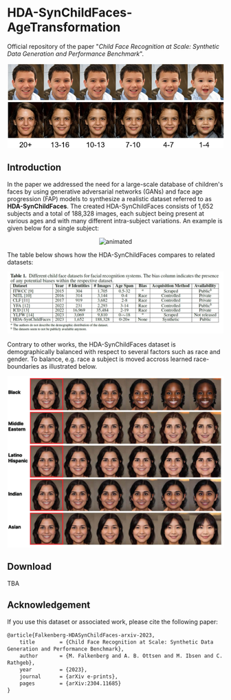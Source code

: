 # HDA-SynChildFaces-AgeTransformation

Official repository of the paper "*Child Face Recognition at Scale: Synthetic Data Generation and Performance Benchmark*". 

<p align="center">
  <img src="graphics/intro.jpg" />
</p>

## Introduction

In the paper we addressed the need for a large-scale database of children's faces by using generative adversarial networks (GANs) and face age progression (FAP) models to synthesize a realistic dataset referred to as **HDA-SynChildFaces**. The created HDA-SynChildFaces consists of 1,652 subjects and a total of 188,328 images, each subject being present at various ages and with many different intra-subject variations. An example is given below for a single subject:

<p align="center">
  <img src="graphics/intro_sample.gif" alt="animated" />
</p>

The table below shows how the HDA-SynChildFaces compares to related datasets:

<p align="center">
  <img src="graphics/hda_childface_comparison_table.jpg" />
</p>

Contrary to other works, the HDA-SynChildFaces dataset is demographically balanced with respect to several factors such as race and gender. To balance, e.g. race a subject is moved accross learned race-boundaries as illustrated below. 

<p align="center">
  <img src="graphics/races_compressed.jpg" />
</p>

## Download 

TBA

## Acknowledgement

If you use this dataset or associated work, please cite the following paper: 

```
@article{Falkenberg-HDASynChildFaces-arxiv-2023,
	title        = {Child Face Recognition at Scale: Synthetic Data Generation and Performance Benchmark},
	author       = {M. Falkenberg and A. B. Ottsen and M. Ibsen and C. Rathgeb},
	year         = {2023},
	journal      = {arXiv e-prints},
	pages        = {arXiv:2304.11685}
}
```
